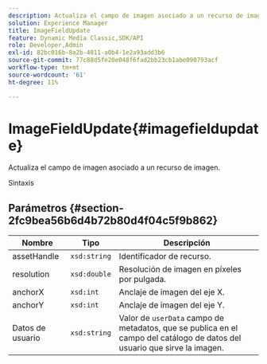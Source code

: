 ```yaml
---
description: Actualiza el campo de imagen asociado a un recurso de imagen.
solution: Experience Manager
title: ImageFieldUpdate
feature: Dynamic Media Classic,SDK/API
role: Developer,Admin
exl-id: 82bc016b-8a2b-4811-a0b4-1e2a93add3b6
source-git-commit: 77c88d5fe20e048f6fad2bb23cb1abe090793acf
workflow-type: tm+mt
source-wordcount: '61'
ht-degree: 11%

---
```


# ImageFieldUpdate{#imagefieldupdate}

Actualiza el campo de imagen asociado a un recurso de imagen.

Sintaxis

## Parámetros {#section-2fc9bea56b6d4b72b80d4f04c5f9b862}

| Nombre | Tipo | Descripción |
|---|---|---|
| assetHandle | `xsd:string` | Identificador de recurso. |
| resolution | `xsd:double` | Resolución de imagen en píxeles por pulgada. |
| anchorX | `xsd:int` | Anclaje de imagen del eje X. |
| anchorY | `xsd:int` | Anclaje de imagen del eje Y. |
| Datos de usuario | `xsd:string` | Valor de `userData` campo de metadatos, que se publica en el campo del catálogo de datos del usuario que sirve la imagen. |
